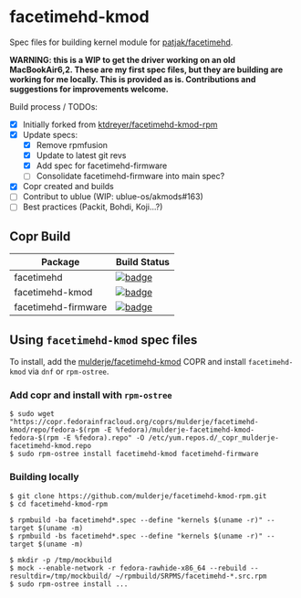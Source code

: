 # facetimehd-kmod
Spec files for building kernel module for [patjak/facetimehd](https://github.com/patjak/facetimehd/). 

**WARNING: this is a WIP to get the driver working on an old MacBookAir6,2. These are my first spec files, but they are building are working for me locally. This is provided as is. Contributions and suggestions for improvements  welcome.**

Build process / TODOs:

- [x] Initially forked from [ktdreyer/facetimehd-kmod-rpm](https://github.com/ktdreyer/facetimehd-kmod-rpm)
- [x] Update specs:
  - [x] Remove rpmfusion
  - [x] Update to latest git revs
  - [x] Add spec for facetimehd-firmware
  - [ ] Consolidate facetimehd-firmware into main spec?
- [x] Copr created and builds
- [ ] Contribut to ublue (WIP: ublue-os/akmods#163)
- [ ] Best practices (Packit, Bohdi, Koji...?)

## Copr Build

Package | Build Status
------- | ------------
facetimehd | [![badge](https://copr.fedorainfracloud.org/coprs/mulderje/facetimehd-kmod/package/facetimehd/status_image/last_build.png)](https://copr.fedorainfracloud.org/coprs/mulderje/facetimehd-kmod/package/facetimehd/)
facetimehd-kmod | [![badge](https://copr.fedorainfracloud.org/coprs/mulderje/facetimehd-kmod/package/facetimehd-kmod/status_image/last_build.png)](https://copr.fedorainfracloud.org/coprs/mulderje/facetimehd-kmod/package/facetimehd-kmod/)
facetimehd-firmware | [![badge](https://copr.fedorainfracloud.org/coprs/mulderje/facetimehd-kmod/package/facetimehd-firmware/status_image/last_build.png)](https://copr.fedorainfracloud.org/coprs/mulderje/facetimehd-kmod/package/facetimehd-firmware/)


## Using `facetimehd-kmod` spec files

To install, add the [mulderje/facetimehd-kmod](https://copr.fedorainfracloud.org/coprs/mulderje/facetimehd-kmod/) COPR and install `facetimehd-kmod` via `dnf` or `rpm-ostree`.

### Add copr and install with `rpm-ostree`

```
$ sudo wget "https://copr.fedorainfracloud.org/coprs/mulderje/facetimehd-kmod/repo/fedora-$(rpm -E %fedora)/mulderje-facetimehd-kmod-fedora-$(rpm -E %fedora).repo" -O /etc/yum.repos.d/_copr_mulderje-facetimehd-kmod.repo
$ sudo rpm-ostree install facetimehd-kmod facetimehd-firmware
```

### Building locally

```
$ git clone https://github.com/mulderje/facetimehd-kmod-rpm.git
$ cd facetimehd-kmod-rpm

$ rpmbuild -ba facetimehd*.spec --define "kernels $(uname -r)" --target $(uname -m)
$ rpmbuild -bs facetimehd*.spec --define "kernels $(uname -r)" --target $(uname -m)

$ mkdir -p /tmp/mockbuild
$ mock --enable-network -r fedora-rawhide-x86_64 --rebuild --resultdir=/tmp/mockbuild/ ~/rpmbuild/SRPMS/facetimehd-*.src.rpm
$ sudo rpm-ostree install ...
```

